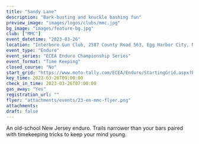 ```yaml
---
title: "Sandy Lane"
description: "Bark-busting and knuckle bashing fun"
preview_image: "images/logos/clubs/mmc.jpg"
bg_image: "images/feature-bg.jpg"
club: ["MMC"]
event_datetime: "2023-03-26"
location: "Interboro Gun Club, 2587 County Road 563, Egg Harbor City, NJ"
event_type: "Enduro"
event_series: "ECEA Enduro Championship Series"
event_format: "Time Keeping"
closed_course: "No"
start_grid: "https://www.moto-tally.com/ECEA/Enduro/StartingGrid.aspx?EY=2023&EID=3"
key_time: 2023-03-26T09:00:00
check_in_time: 2023-03-26T07:00:00
gas_away: "Yes"
registration_url: ""
flyer: "attachments/events/23-en-mmc-flyer.png"
attachments:
draft: false
---
```


An old-school New Jersey enduro. Trails narrower than your bars paired with timekeeping tricks to keep your mind young.